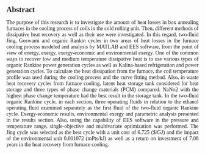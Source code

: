 <html lang="en">
<head>
  <link rel="stylesheet" href="CSS/app.css">
  <style>
.p1 {
  font-family: "Times New Roman", Times, serif;
}

.p2 {
  font-family: Arial, Helvetica, sans-serif;
}

.p3 {
  font-family: "Lucida Console", "Courier New", monospace;
}
</style>
  
  
  <style>
.button {
  border: none;
  color: white;
  padding: 15px 32px;
  text-align: center;
  text-decoration: none;
  display: inline-block;
  font-size: 16px;
  margin: 2px 2px;
  cursor: pointer;
}

.button1 {background-color: #dc143c;} /* Green */
.button2 {background-color: #008CBA;} /* Blue */
</style>
  
</head>
<body>
   <h1 class="p1" style="font-size:20px"><b>Abstract</b></h1>
  
 
 
  <p class="p1" align="justify">The purpose of this research is to investigate the amount of heat losses in box annealing furnaces in the cooling process of coils in the cold rolling unit. Then, different methods of dissipative heat recovery as well as their use were investigated. In this regard, two-fluid Jing, Goswami and organic Rankin cycles in two areas of heat losses in the furnace cooling process modeled and analysis by MATLAB and EES software, from the point of view of energy, exergy, exergy-economic and environmental exergy. One of the common ways to recover low and medium temperature dissipative heat is to use various types of organic Rankine power generation cycles as well as Kalina-based refrigeration and power generation cycles. To calculate the heat dissipation from the furnace, the coil temperature profile was used during the cooling process and the curve fitting method. Also, in waste heat recovery cycles from furnace cooling, latent heat storage tank considered for heat storage and three types of phase change materials (PCM) compared. NaNo2 with the highest phase change temperature had the best result in the storage tank. In the two-fluid organic Rankine cycle, in each section, three operating fluids in relation to the ethanol operating fluid examined separately as the first fluid of the two-fluid organic Rankine cycle. Exergy-economic results, environmental exergy and parametric analysis presented in the results section. Also, using the capability of EES software in the pressure and temperature range, single-objective and multivariate optimization was performed. The Jing cycle was selected as the best cycle with a unit cost of 6.725 ($/GJ) and the impact of the environmental unit 0.001072 (mPts/kJ) as well as a return on investment of 7.08 years in the heat recovery from furnace cooling.</p>
 
  <P> </P>
  
 
  </body>
</html>
